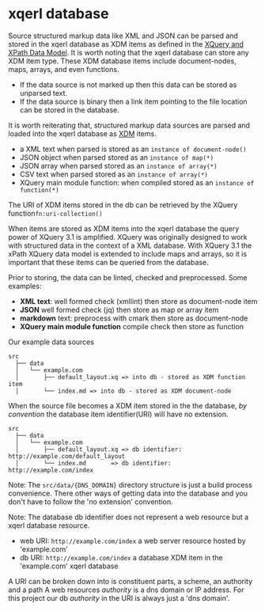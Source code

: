#  xqerl database 

Source structured markup data like XML and JSON can be parsed and stored in 
the xqerl database as XDM items as defined in the [XQuery and XPath Data Model](https://www.w3.org/TR/xpath-datamodel-31).
It is worth noting that the xqerl database can store any XDM item type. 
These XDM database items include document-nodes, maps, arrays, and even functions.
 - If the data source is not marked up then this data can be stored as unparsed text. 
 - If the data source is binary then a link item pointing to the file location can be stored in the database.

 It is worth reiterating that, structured markup data sources are parsed and loaded into 
 the xqerl database as [XDM](https://www.w3.org/TR/xpath-datamodel-31) items.

 - a XML text when parsed is stored as an `instance of document-node()`
 - JSON object when parsed stored as an `instance of map(*)`
 - JSON array when parsed stored as an `instance of array(*)`
 - CSV text when parsed stored as an `instance of array(*)`
 - XQuery main module function:  when compiled stored as an `instance of function(*)`

The URI of XDM items stored in the db can be retrieved by the XQuery function`fn:uri-collection()`

When items are stored as XDM items into the xqerl database the query power of XQuery 3.1 is amplified. 
XQuery was originally designed to work with structured data in the context of a XML database. With XQuery 3.1 the xPath 
XQuery data model is extended to include maps and arrays, so it is important that these items can be queried from the database.

Prior to storing, the data can be linted, checked and preprocessed.
Some examples:

 - **XML text**: well formed check (xmllint) then store as document-node item
 - **JSON** well formed check (jq) then store as map or array item
 - **markdown** text: preprocess with cmark then store as document-node
 - **XQuery main module function** compile check then store as function

 Our example data sources

```
src
  ├── data
  │   └── example.com
  │       ├── default_layout.xq => into db - stored as XDM function item
  │       └── index.md => into db - stored as XDM document-node
```

When the source file becomes a XDM item stored in the the database,
*by convention* the database item identifier(URI) will have no extension.  

```
src
  ├── data
  │   └── example.com
  │       ├── default_layout.xq => db identifier: http://example.com/default_layout
  │       └── index.md       => db identifier: http://example.com/index
```

Note: The `src/data/{DNS_DOMAIN}` directory structure is just a build process convenience. 
There other ways of getting data into the database and you don't have to follow 
the 'no extension' convention.

Note: The database db identifier does not represent a web resource but a xqerl database resource.
- web URI: `http://example.com/index` a web server resource hosted by 'example.com'
- db URI:  `http://example.com/index` a database XDM item in the 'example.com' xqerl database

A URI can be broken down into is constituent parts, a scheme, an authority and a path
A web resources *authority* is a dns domain or IP address.
For this project our db *authority* in the URI is always just a 'dns domain'.

<!--
## Listing Database Items 

Once the data is in the database you can see what 
data is stored under our development dns domain.

### Using A XQuery Expression To List Items

A XQuery expression to get a list of URI in the  'example.com' database
can use the builtin XQuery `uri-collection()` function

```
'http://example.com' => uri-collection() => string-join('&#10;')
```

This expression needs to run in the context of the running container instance

```
 podman exec xq xqerl eval "xqerl:run(\"'http://example.com' => uri-collection() => string-join('&#10;') \")"
 ```



### Using GET

Any HTTP request URI with path segment starting with `/db`, 
the xqerl XQuery application server will respond with the enabled db REST service.

In our pod, all HTTP and HTTPS web request URI locations are filtered via nginx.
On the web we filter the `/db/` location so only GET requests are let through.

```
location /db {
  limit_except GET {
    allow 192.168.1.0/32;
    deny  all;
  }
  more_set_headers    "Server: xqerl";
  proxy_http_version 1.1;
  rewrite ^/db/?(.*)$ /db/$domain break;
  proxy_pass http://localhost:8081;
}
```

-->







